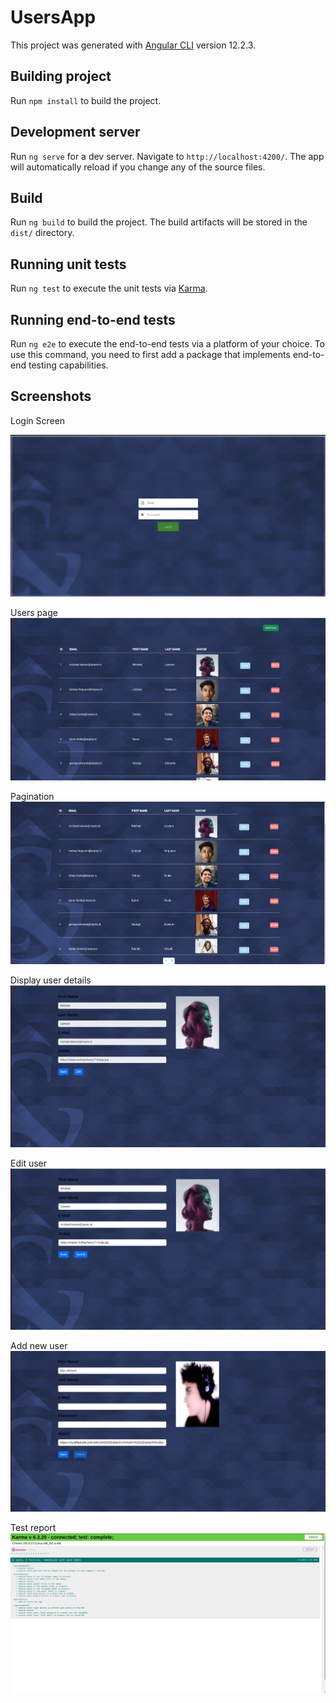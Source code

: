 # UsersApp

This project was generated with [Angular CLI](https://github.com/angular/angular-cli) version 12.2.3.

## Building project

Run `npm install` to build the project. 

## Development server

Run `ng serve` for a dev server. Navigate to `http://localhost:4200/`. The app will automatically reload if you change any of the source files.

## Build

Run `ng build` to build the project. The build artifacts will be stored in the `dist/` directory.

## Running unit tests

Run `ng test` to execute the unit tests via [Karma](https://karma-runner.github.io).

## Running end-to-end tests

Run `ng e2e` to execute the end-to-end tests via a platform of your choice. To use this command, you need to first add a package that implements end-to-end testing capabilities.


## Screenshots

Login Screen

![UI](https://github.com/xebiarohan/UserDataApp/blob/main/screenshots/Login.png)

Users page
![UI](https://github.com/xebiarohan/UserDataApp/blob/main/screenshots/List_users.png)

Pagination
![UI](https://github.com/xebiarohan/UserDataApp/blob/main/screenshots/Pagination.png)

Display user details
![UI](https://github.com/xebiarohan/UserDataApp/blob/main/screenshots/View_user.png)

Edit user
![UI](https://github.com/xebiarohan/UserDataApp/blob/main/screenshots/Edit_user.png)

Add new user
![UI](https://github.com/xebiarohan/UserDataApp/blob/main/screenshots/Add_new_user.png)

Test report
![UI](https://github.com/xebiarohan/UserDataApp/blob/main/screenshots/Test_report.png)

